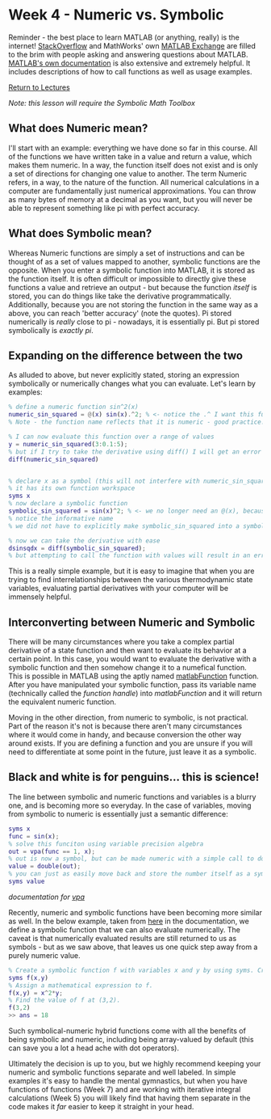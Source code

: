 # Week 4 - Numeric vs. Symbolic
Reminder - the best place to learn MATLAB (or anything, really) is the internet! [StackOverflow](https://stackoverflow.com) and MathWorks' own [MATLAB Exchange](https://www.mathworks.com/matlabcentral/)
are filled to the brim with people asking and answering questions about MATLAB. [MATLAB's own documentation](https://www.mathworks.com/help/matlab/) is also extensive and extremely helpful.
It includes descriptions of how to call functions as well as usage examples.

[Return to Lectures](https://jacksonburns.github.io/MATLAB-Start-to-Finish/Lectures/Lectures-Landing-Page)

*Note: this lesson will require the Symbolic Math Toolbox*

## What does Numeric mean?
I'll start with an example: everything we have done so far in this course. All of the functions we have written take in a value and return a value,
which makes them numeric. In a way, the function itself does not exist and is only a set of directions for changing one value to another.
The term Numeric refers, in a way, to the nature of the function. All numerical calculations in a computer are fundamentally just numerical approximations.
You can throw as many bytes of memory at a decimal as you want, but you will never be able to represent something like pi with perfect accuracy.

## What does Symbolic mean?
Whereas Numeric functions are simply a set of instructions and can be thought of as a set of values mapped to another, symbolic functions are the
opposite. When you enter a symbolic function into MATLAB, it is stored as the function itself. It is often difficult or impossible to directly
give these functions a value and retrieve an output - but because the function *itself* is stored, you can do things like take the derivative programmatically.
Additionally, because you are not storing the function in the same way as a above, you can reach 'better accuracy' (note the quotes). Pi stored numerically
is *really* close to pi - nowadays, it is essentially pi. But pi stored symbolically is *exactly pi*.

## Expanding on the difference between the two
As alluded to above, but never explicitly stated, storing an expression symbolically or numerically changes what you can evaluate. Let's learn by examples:
```matlab
% define a numeric function sin^2(x)
numeric_sin_squared = @(x) sin(x).^2; % <- notice the .^ I want this function to operate element wise on matrices.
% Note - the function name reflects that it is numeric - good practice!

% I can now evaluate this function over a range of values
y = numeric_sin_squared(3:0.1:5);
% but if I try to take the derivative using diff() I will get an error (try it!)
diff(numeric_sin_squared)


% declare x as a symbol (this will not interfere with numeric_sin_squared because
% it has its own function workspace
syms x
% now declare a symbolic function
symbolic_sin_squared = sin(x)^2; % <- we no longer need an @(x), because this function does not accept numeric input
% notice the informative name
% we did not have to explicitly make symbolic_sin_squared into a symbol - it was done implicitly when we defined it in terms of symbols

% now we can take the derivative with ease
dsinsqdx = diff(symbolic_sin_squared);
% but attempting to call the function with values will result in an error (try it!)
```
This is a really simple example, but it is easy to imagine that when you are trying to find interrelationships between the various thermodynamic state
variables, evaluating partial derivatives with your computer will be immensely helpful.

## Interconverting between Numeric and Symbolic
There will be many circumstances where you take a complex partial derivative of a state function and then want to evaluate its behavior at a certain point.
In this case, you would want to evaluate the derivative with a symbolic function and then somehow change it to a numefical function. This is possible in 
MATLAB using the aptly named [matlabFunction](https://www.mathworks.com/help/symbolic/matlabfunction.html) function. After you have manipulated your
symbolic function, pass its variable name (technically called the *function handle*) into *matlabFunction* and it will return the equivalent numeric function.

Moving in the other direction, from numeric to symbolic, is not practical. Part of the reason it's not is because there aren't many circumstances where it
would come in handy, and because conversion the other way around exists. If you are defining a function and you are unsure if you will need to differentiate
at some point in the future, just leave it as a symbolic. 

## Black and white is for penguins... this is science!
The line between symbolic and numeric functions and variables is a blurry one, and is becoming more so everyday. In the case of variables, moving from
symbolic to numeric is essentially just a semantic difference:
```matlab
syms x
func = sin(x);
% solve this funciton using variable precision algebra
out = vpa(func == 1, x);
% out is now a symbol, but can be made numeric with a simple call to double
value = double(out);
% you can just as easily move back and store the number itself as a symbol
syms value
```
*documentation for [vpa](https://www.mathworks.com/help/symbolic/vpa.html?s_tid=srchtitle)*

Recently, numeric and symbolic functions have been becoming more similar as well. In the below example, taken from [here](https://www.mathworks.com/help/symbolic/create-symbolic-functions.html)
in the documentation, we define a symbolic function that we can also evaluate numerically. The caveat is that numerically evaluated results are still
returned to us as symbols - but as we saw above, that leaves us one quick step away from a purely numeric value.
```matlab
% Create a symbolic function f with variables x and y by using syms. Creating f automatically creates x and y.
syms f(x,y)
% Assign a mathematical expression to f.
f(x,y) = x^2*y;
% Find the value of f at (3,2).
f(3,2)
>> ans = 18
```
Such symbolical-numeric hybrid functions come with all the benefits of being symbolic and numeric, including being array-valued by default (this can
save you a lot a head ache with dot operators).

Ultimately the decision is up to you, but we highly recommend keeping your numeric and symbolic functions separate and well labeled. In simple examples
it's easy to handle the mental gymnastics, but when you have functions of functions (Week 7) and are working with iterative integral calculations (Week 5)
you will likely find that having them separate in the code makes it *far* easier to keep it straight in your head.



